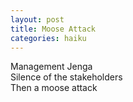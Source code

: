 ```yaml
---
layout: post
title: Moose Attack
categories: haiku
---
```

Management Jenga  
Silence of the stakeholders      
Then a moose attack